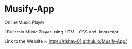 # Musify-App
Online Music Player

I Built this Music Player using HTML, CSS and Javascript.

Link to the Website -: https://rishav-01.github.io/Musify-App/

